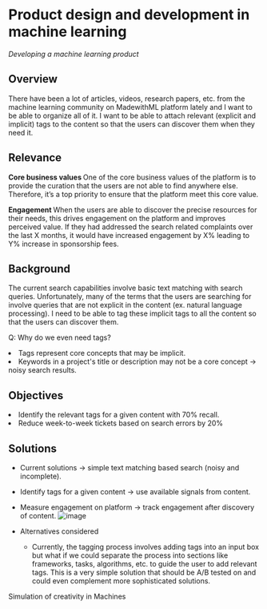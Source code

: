 # Product design and development in machine learning
<i> Developing a machine learning product </i>

## Overview
 There have been a lot of articles, videos, research papers, etc. from the machine learning community on MadewithML platform lately and I want to be able to    organize all of it. I want to be able to attach relevant (explicit and implicit) tags to the content so that the users can discover them when they need it.

## Relevance

<b> Core business values </b> One of the core business values of the platform is to provide the curation that the users are not able to find anywhere else. Therefore, it’s a top priority to ensure that the platform meet this core value.

<b> Engagement </b> When the users are able to discover the precise resources for their needs, this drives engagement on the platform and improves perceived value. If they had addressed the search related complaints over the last X months, it would have increased engagement by X% leading to Y% increase in sponsorship fees.
  
## Background
  The current search capabilities involve basic text matching with search queries. Unfortunately, many of the terms that the users are searching for involve queries that are not explicit in the content (ex. natural language processing). I need to be able to tag these implicit tags to all the content so that the users can discover them.

  Q: Why do we even need tags?
  <li> Tags represent core concepts that may be implicit. </li>
  <li> Keywords in a project's title or description may not be a core concept → noisy search results. </li>
  
## Objectives
  <li> Identify the relevant tags for a given content with 70% recall. </li>
  <li> Reduce week-to-week tickets based on search errors by 20% </li>
    
## Solutions
   - Current solutions → simple text matching based search (noisy and incomplete).
   - Identify tags for a given content → use available signals from content.
   - Measure engagement on platform → track engagement after discovery of content.
         ![image](https://user-images.githubusercontent.com/59816103/155352421-f8eb375b-da5c-44ef-aaba-23296aad8aa2.png)
 
   - Alternatives considered
        - Currently, the tagging process involves adding tags into an input box but what if we could separate the process into sections like frameworks, tasks,             algorithms, etc. to guide the user to add relevant tags. This is a very simple solution that should be A/B tested on and could even complement more               sophisticated solutions.
  

Simulation of creativity in Machines
